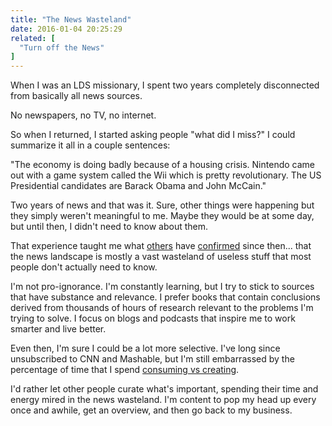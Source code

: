 ```yaml
---
title: "The News Wasteland"
date: 2016-01-04 20:25:29
related: [
  "Turn off the News"
]
---
```


When I was an LDS missionary, I spent two years completely disconnected from basically all news sources.

No newspapers, no TV, no internet.

So when I returned, I started asking people "what did I miss?" I could summarize it all in a couple sentences:

"The economy is doing badly because of a housing crisis. Nintendo came out with a game system called the Wii which is pretty revolutionary. The US Presidential candidates are Barack Obama and John McCain."

Two years of news and that was it. Sure, other things were happening but they simply weren't meaningful to me. Maybe they would be at some day, but until then, I didn't need to know about them.

That experience taught me what [others][1] have [confirmed][2] since then... that the news landscape is mostly a vast wasteland of useless stuff that most people don't actually need to know.

[1]: https://sivers.org/berklee
[2]: http://www.mrmoneymustache.com/2013/10/01/the-low-information-diet/

I'm not pro-ignorance. I'm constantly learning, but I try to stick to sources that have substance and relevance. I prefer books that contain conclusions derived from thousands of hours of research relevant to the problems I'm trying to solve. I focus on blogs and podcasts that inspire me to work smarter and live better.

Even then, I'm sure I could be a lot more selective. I've long since unsubscribed to CNN and Mashable, but I'm still embarrassed by the percentage of time that I spend [consuming vs creating][3].

[3]: https://www.bryanbraun.com/2014/02/27/two-principles-for-2014

I'd rather let other people curate what's important, spending their time and energy mired in the news wasteland. I'm content to pop my head up every once and awhile, get an overview, and then go back to my business.
